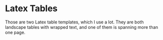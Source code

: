 # Latex Tables
Those are two Latex table templates, which I use a lot. They are both landscape tables with wrapped text, and one of them is spanning more than one page.
